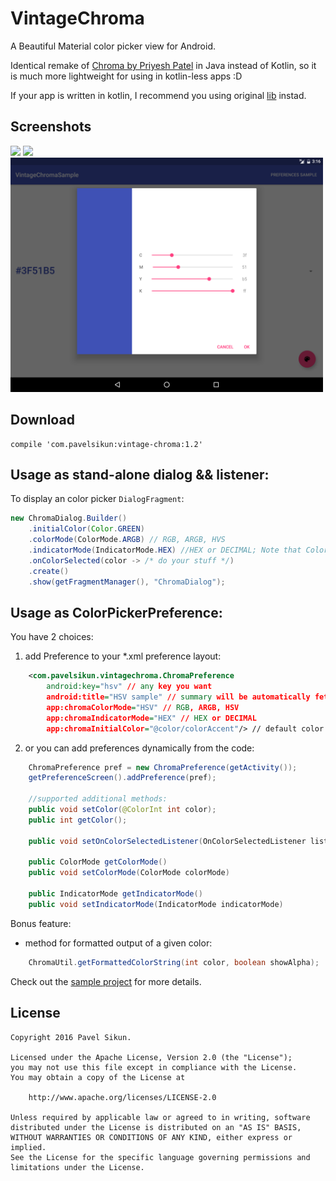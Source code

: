 # VintageChroma
A Beautiful Material color picker view for Android.

Identical remake of [Chroma by Priyesh Patel](https://github.com/ItsPriyesh/chroma) in Java instead of Kotlin, 
so it is much more lightweight for using in kotlin-less apps :D

If your app is written in kotlin, I recommend you using original [lib](https://github.com/ItsPriyesh/chroma) instad.

Screenshots
--

<img src="https://raw.githubusercontent.com/MrBIMC/VintageChroma/master/art/screen1.png" width="250">
<img src="https://raw.githubusercontent.com/MrBIMC/VintageChroma/master/art/screen2.png" width="250">
<img src="https://raw.githubusercontent.com/MrBIMC/VintageChroma/master/art/screen3.png" width="500">

Download
--------
```
compile 'com.pavelsikun:vintage-chroma:1.2'
```

Usage as stand-alone dialog && listener:
-----
To display an color picker `DialogFragment`:

``` java
new ChromaDialog.Builder()
    .initialColor(Color.GREEN)
    .colorMode(ColorMode.ARGB) // RGB, ARGB, HVS
    .indicatorMode(IndicatorMode.HEX) //HEX or DECIMAL; Note that ColorMode.HSV && IndicatorMode.HEX is a bad idea
    .onColorSelected(color -> /* do your stuff */)
    .create()
    .show(getFragmentManager(), "ChromaDialog");
```

Usage as ColorPickerPreference:
-----
You have 2 choices:

1. add Preference to your *.xml preference layout:

``` xml
    <com.pavelsikun.vintagechroma.ChromaPreference
        android:key="hsv" // any key you want
        android:title="HSV sample" // summary will be automatically fetched from the current color
        app:chromaColorMode="HSV" // RGB, ARGB, HSV
        app:chromaIndicatorMode="HEX" // HEX or DECIMAL
        app:chromaInitialColor="@color/colorAccent"/> // default color
```

2. or you can add preferences dynamically from the code:

```java
    ChromaPreference pref = new ChromaPreference(getActivity());
    getPreferenceScreen().addPreference(pref);

    //supported additional methods:
    public void setColor(@ColorInt int color);
    public int getColor();

    public void setOnColorSelectedListener(OnColorSelectedListener listener)

    public ColorMode getColorMode()
    public void setColorMode(ColorMode colorMode)

    public IndicatorMode getIndicatorMode()
    public void setIndicatorMode(IndicatorMode indicatorMode)
```

Bonus feature:

- method for formatted output of a given color:
```java
    ChromaUtil.getFormattedColorString(int color, boolean showAlpha);
```


Check out the [sample project](sample) for more details.

License
-------
    Copyright 2016 Pavel Sikun.

    Licensed under the Apache License, Version 2.0 (the "License");
    you may not use this file except in compliance with the License.
    You may obtain a copy of the License at

        http://www.apache.org/licenses/LICENSE-2.0

    Unless required by applicable law or agreed to in writing, software
    distributed under the License is distributed on an "AS IS" BASIS,
    WITHOUT WARRANTIES OR CONDITIONS OF ANY KIND, either express or implied.
    See the License for the specific language governing permissions and
    limitations under the License.
